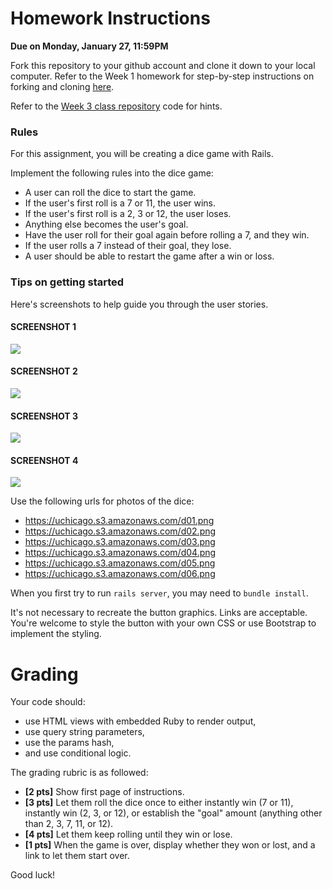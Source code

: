 # Homework Instructions

**Due on Monday, January 27, 11:59PM**

Fork this repository to your github account and clone it down to your local computer. Refer to the Week 1 homework for step-by-step instructions on forking and cloning <a
href='https://github.com/mpcs52553/html-css/blob/master/README.md'>here</a>.

Refer to the <a href='https://github.com/mpcs52553/week3'>Week 3 class
repository</a> code for hints. 


### Rules

For this assignment, you will be creating a dice game with Rails. 

Implement the following rules into the dice game:

* A user can roll the dice to start the game.
* If the user's first roll is a 7 or 11, the user wins.
* If the user's first roll is a 2, 3 or 12, the user loses.
* Anything else becomes the user's goal.
* Have the user roll for their goal again before rolling a 7, and they win.
* If the user rolls a 7 instead of their goal, they lose.
* A user should be able to restart the game after a win or loss.

### Tips on getting started

Here's screenshots to help guide you through the user stories. 

#### SCREENSHOT 1
<img src='https://uchicago.s3.amazonaws.com/dice-01.png'><br />
#### SCREENSHOT 2
<img src='https://uchicago.s3.amazonaws.com/dice-02.png'><br />
#### SCREENSHOT 3
<img src='https://uchicago.s3.amazonaws.com/dice-03.png'><br />
#### SCREENSHOT 4
<img src='https://uchicago.s3.amazonaws.com/dice-04.png'><br />

Use the following urls for photos of the dice:

* https://uchicago.s3.amazonaws.com/d01.png
* https://uchicago.s3.amazonaws.com/d02.png
* https://uchicago.s3.amazonaws.com/d03.png
* https://uchicago.s3.amazonaws.com/d04.png
* https://uchicago.s3.amazonaws.com/d05.png
* https://uchicago.s3.amazonaws.com/d06.png

When you first try to run `rails server`, you may need to `bundle install`.

It's not necessary to recreate the button graphics. Links are
acceptable. You're welcome to style the button with your own CSS or use Bootstrap to implement the styling.


# Grading

Your code should:

* use HTML views with embedded Ruby to render output,
* use query string parameters,
* use the params hash,
* and use conditional logic.

The grading rubric is as followed:

* <b>[2 pts]</b> Show first page of instructions.
* <b>[3 pts]</b> Let them roll the dice once to either instantly win (7 or  11), instantly win (2, 3, or 12), or establish the "goal" amount (anything other than 2, 3, 7, 11, or 12).
* <b>[4 pts]</b> Let them keep rolling until they win or lose.
* <b>[1 pts]</b> When the game is over, display whether they won or lost, and a link to let them start over.

Good luck!
